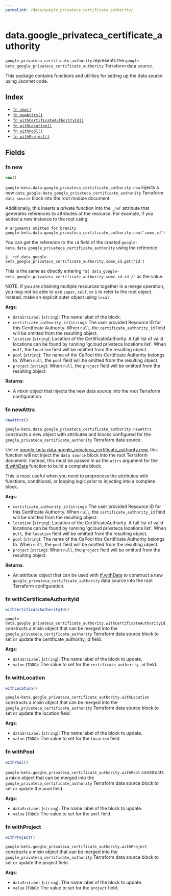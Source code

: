```yaml
---
permalink: /data/google_privateca_certificate_authority/
---
```


# data.google_privateca_certificate_authority

`google_privateca_certificate_authority` represents the `google-beta_google_privateca_certificate_authority` Terraform data source.



This package contains functions and utilities for setting up the data source using Jsonnet code.


## Index

* [`fn new()`](#fn-new)
* [`fn newAttrs()`](#fn-newattrs)
* [`fn withCertificateAuthorityId()`](#fn-withcertificateauthorityid)
* [`fn withLocation()`](#fn-withlocation)
* [`fn withPool()`](#fn-withpool)
* [`fn withProject()`](#fn-withproject)

## Fields

### fn new

```ts
new()
```


`google-beta.data.google_privateca_certificate_authority.new` injects a new `data_google-beta_google_privateca_certificate_authority` Terraform `data source`
block into the root module document.

Additionally, this inserts a private function into the `_ref` attribute that generates references to attributes of the
resource. For example, if you added a new instance to the root using:

    # arguments omitted for brevity
    google-beta.data.google_privateca_certificate_authority.new('some_id')

You can get the reference to the `id` field of the created `google-beta.data.google_privateca_certificate_authority` using the reference:

    $._ref.data_google-beta_google_privateca_certificate_authority.some_id.get('id')

This is the same as directly entering `"${ data_google-beta_google_privateca_certificate_authority.some_id.id }"` as the value.

NOTE: if you are chaining multiple resources together in a merge operation, you may not be able to use `super`, `self`,
or `$` to refer to the root object. Instead, make an explicit outer object using `local`.

**Args**:
  - `dataSrcLabel` (`string`): The name label of the block.
  - `certificate_authority_id` (`string`): The user provided Resource ID for this Certificate Authority. When `null`, the `certificate_authority_id` field will be omitted from the resulting object.
  - `location` (`string`): Location of the CertificateAuthority. A full list of valid locations can be found by
running &#39;gcloud privateca locations list&#39;. When `null`, the `location` field will be omitted from the resulting object.
  - `pool` (`string`): The name of the CaPool this Certificate Authority belongs to. When `null`, the `pool` field will be omitted from the resulting object.
  - `project` (`string`):  When `null`, the `project` field will be omitted from the resulting object.

**Returns**:
- A mixin object that injects the new data source into the root Terraform configuration.


### fn newAttrs

```ts
newAttrs()
```


`google-beta.data.google_privateca_certificate_authority.newAttrs` constructs a new object with attributes and blocks configured for the `google_privateca_certificate_authority`
Terraform data source.

Unlike [google-beta.data.google_privateca_certificate_authority.new](#fn-googleprivatecacertificateauthoritynew), this function will not inject the `data source`
block into the root Terraform document. Instead, this must be passed in as the `attrs` argument for the
[tf.withData](https://github.com/tf-libsonnet/core/tree/main/docs#fn-withdata) function to build a complete block.

This is most useful when you need to preprocess the attributes with functions, conditional, or looping logic prior to
injecting into a complete block.

**Args**:
  - `certificate_authority_id` (`string`): The user provided Resource ID for this Certificate Authority. When `null`, the `certificate_authority_id` field will be omitted from the resulting object.
  - `location` (`string`): Location of the CertificateAuthority. A full list of valid locations can be found by
running &#39;gcloud privateca locations list&#39;. When `null`, the `location` field will be omitted from the resulting object.
  - `pool` (`string`): The name of the CaPool this Certificate Authority belongs to. When `null`, the `pool` field will be omitted from the resulting object.
  - `project` (`string`):  When `null`, the `project` field will be omitted from the resulting object.

**Returns**:
  - An attribute object that can be used with [tf.withData](https://github.com/tf-libsonnet/core/tree/main/docs#fn-withdata) to construct a new `google_privateca_certificate_authority` data source into the root Terraform configuration.


### fn withCertificateAuthorityId

```ts
withCertificateAuthorityId()
```

`google-beta.google_privateca_certificate_authority.withCertificateAuthorityId` constructs a mixin object that can be merged into the `google_privateca_certificate_authority`
Terraform data source block to set or update the certificate_authority_id field.



**Args**:
  - `dataSrcLabel` (`string`): The name label of the block to update.
  - `value` (`TODO`): The value to set for the `certificate_authority_id` field.


### fn withLocation

```ts
withLocation()
```

`google-beta.google_privateca_certificate_authority.withLocation` constructs a mixin object that can be merged into the `google_privateca_certificate_authority`
Terraform data source block to set or update the location field.



**Args**:
  - `dataSrcLabel` (`string`): The name label of the block to update.
  - `value` (`TODO`): The value to set for the `location` field.


### fn withPool

```ts
withPool()
```

`google-beta.google_privateca_certificate_authority.withPool` constructs a mixin object that can be merged into the `google_privateca_certificate_authority`
Terraform data source block to set or update the pool field.



**Args**:
  - `dataSrcLabel` (`string`): The name label of the block to update.
  - `value` (`TODO`): The value to set for the `pool` field.


### fn withProject

```ts
withProject()
```

`google-beta.google_privateca_certificate_authority.withProject` constructs a mixin object that can be merged into the `google_privateca_certificate_authority`
Terraform data source block to set or update the project field.



**Args**:
  - `dataSrcLabel` (`string`): The name label of the block to update.
  - `value` (`TODO`): The value to set for the `project` field.
